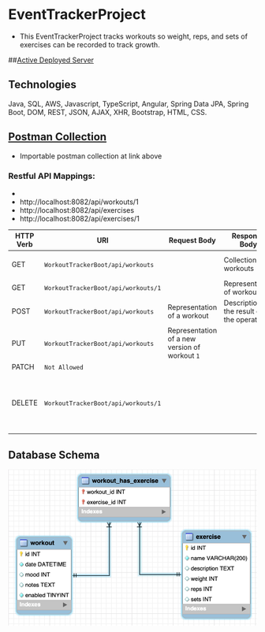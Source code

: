 # EventTrackerProject
- This EventTrackerProject tracks workouts so weight, reps, and sets of exercises can be recorded to track growth.

##<a href="http://54.201.168.70:8080/WorkoutTrackerBoot/">Active Deployed Server<a/>


## Technologies
Java, SQL, AWS, Javascript, TypeScript, Angular, Spring Data JPA, Spring Boot, DOM, REST, JSON, AJAX, XHR, Bootstrap, HTML, CSS.

## <a href="https://github.com/amcmike3/EventTrackerProject/blob/main/postman/postman_collection.json"> Postman Collection<a/>
- Importable postman collection at link above
### Restful API Mappings:
-
- http://localhost:8082/api/workouts/1
- http://localhost:8082/api/exercises
- http://localhost:8082/api/exercises/1

| HTTP Verb | URI                  | Request Body | Response Body | Purpose |
|-----------|----------------------|--------------|---------------|---------|
| GET       | `WorkoutTrackerBoot/api/workouts`      |              | Collection all workouts | **List** or **collection** endpoint |
| GET       | `WorkoutTrackerBoot/api/workouts/1`   |              | Representation of workout '1' | **Retrieve** endpoint |
| POST      | `WorkoutTrackerBoot/api/workouts`      | Representation of a workout | Description of the result of the operation | **Create** endpoint |
| PUT       | `WorkoutTrackerBoot/api/workouts`   | Representation of a new version of workout `1` | | **Replace** endpoint |
| PATCH     | `Not Allowed`   |  | |  |
| DELETE    | `WorkoutTrackerBoot/api/workouts/1`   |              | | **Delete** route changes enabled column to false in DB |



## Database Schema
![](https://github.com/amcmike3/EventTrackerProject/blob/main/Screen%20Shot%202023-01-23%20at%208.20.34%20AM.png)
